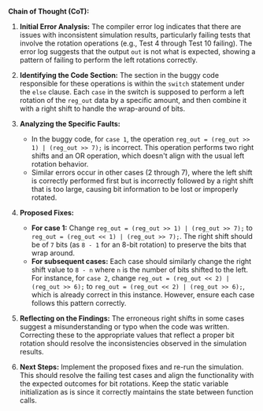 **Chain of Thought (CoT):**

1. **Initial Error Analysis:**
   The compiler error log indicates that there are issues with inconsistent simulation results, particularly failing tests that involve the rotation operations (e.g., Test 4 through Test 10 failing). The error log suggests that the output `out` is not what is expected, showing a pattern of failing to perform the left rotations correctly.

2. **Identifying the Code Section:**
   The section in the buggy code responsible for these operations is within the `switch` statement under the `else` clause. Each `case` in the switch is supposed to perform a left rotation of the `reg_out` data by a specific amount, and then combine it with a right shift to handle the wrap-around of bits.

3. **Analyzing the Specific Faults:**
   - In the buggy code, for `case 1`, the operation `reg_out = (reg_out >> 1) | (reg_out >> 7);` is incorrect. This operation performs two right shifts and an OR operation, which doesn't align with the usual left rotation behavior.
   - Similar errors occur in other cases (2 through 7), where the left shift is correctly performed first but is incorrectly followed by a right shift that is too large, causing bit information to be lost or improperly rotated.

4. **Proposed Fixes:**
   - **For case 1:**
     Change `reg_out = (reg_out >> 1) | (reg_out >> 7);` to `reg_out = (reg_out << 1) | (reg_out >> 7);`. The right shift should be of `7` bits (as `8 - 1` for an 8-bit rotation) to preserve the bits that wrap around.
   - **For subsequent cases:**
     Each case should similarly change the right shift value to `8 - n` where `n` is the number of bits shifted to the left. For instance, for `case 2`, change `reg_out = (reg_out << 2) | (reg_out >> 6);` to `reg_out = (reg_out << 2) | (reg_out >> 6);`, which is already correct in this instance. However, ensure each case follows this pattern correctly.

5. **Reflecting on the Findings:**
   The erroneous right shifts in some cases suggest a misunderstanding or typo when the code was written. Correcting these to the appropriate values that reflect a proper bit rotation should resolve the inconsistencies observed in the simulation results.

6. **Next Steps:**
   Implement the proposed fixes and re-run the simulation. This should resolve the failing test cases and align the functionality with the expected outcomes for bit rotations. Keep the static variable initialization as is since it correctly maintains the state between function calls.
